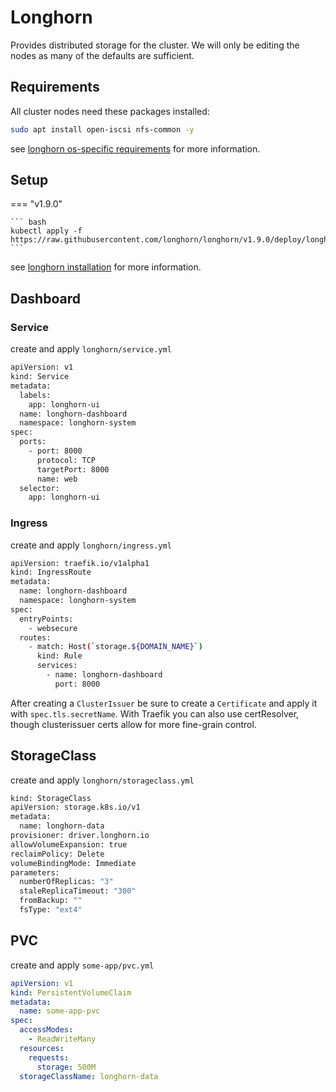 # Longhorn

Provides distributed storage for the cluster.
 We will only be editing the nodes as many of the defaults are sufficient.

## Requirements

All cluster nodes need these packages installed:

``` bash
sudo apt install open-iscsi nfs-common -y
```

see [longhorn os-specific requirements](https://longhorn.io/docs/1.9.0/deploy/install/#osdistro-specific-configuration) for more information.

## Setup

=== "v1.9.0"

    ``` bash
    kubectl apply -f https://raw.githubusercontent.com/longhorn/longhorn/v1.9.0/deploy/longhorn.yaml
    ```

see [longhorn installation](https://longhorn.io/docs/1.9.0/deploy/install/install-with-kubectl/#installing-longhorn) for more information.

## Dashboard

### Service

create and apply `longhorn/service.yml`

``` bash
apiVersion: v1
kind: Service
metadata:
  labels:
    app: longhorn-ui
  name: longhorn-dashboard
  namespace: longhorn-system
spec:
  ports:
    - port: 8000
      protocol: TCP
      targetPort: 8000
      name: web
  selector:
    app: longhorn-ui
```

### Ingress

create and apply `longhorn/ingress.yml`

``` bash
apiVersion: traefik.io/v1alpha1
kind: IngressRoute
metadata:
  name: longhorn-dashboard
  namespace: longhorn-system
spec:
  entryPoints:
    - websecure
  routes:
    - match: Host(`storage.${DOMAIN_NAME}`)
      kind: Rule
      services:
        - name: longhorn-dashboard
          port: 8000
```

After creating a `ClusterIssuer` be sure to create a `Certificate` and apply it with `spec.tls.secretName`.
 With Traefik you can also use certResolver, though clusterissuer certs allow for more fine-grain control.

## StorageClass

create and apply `longhorn/storageclass.yml`

``` bash
kind: StorageClass
apiVersion: storage.k8s.io/v1
metadata:
  name: longhorn-data
provisioner: driver.longhorn.io
allowVolumeExpansion: true
reclaimPolicy: Delete
volumeBindingMode: Immediate
parameters:
  numberOfReplicas: "3"
  staleReplicaTimeout: "300"
  fromBackup: ""
  fsType: "ext4"
```

## PVC

create and apply `some-app/pvc.yml`

``` yaml
apiVersion: v1
kind: PersistentVolumeClaim
metadata:
  name: some-app-pvc
spec:
  accessModes:
    - ReadWriteMany
  resources:
    requests:
      storage: 500M
  storageClassName: longhorn-data
```
